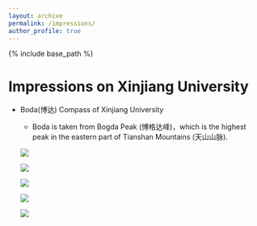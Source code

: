 ```yaml
---
layout: archive
permalink: /impressions/
author_profile: true
---
```


{% include base_path %}

Impressions on Xinjiang University
======
* Boda(博达) Compass of Xinjiang University
  * Boda is taken from Bogda Peak (博格达峰)，which is the highest peak in the eastern part of Tianshan Mountains (天山山脉).
    
  ![](/_images/boda1.jpg)
  
  ![](/_images/boda2.jpg)
  
  ![](/_images/boda3.jpg)
  
  ![](/_images/boda4.jpg)
  
  ![](/_images/boda5.jpg)

